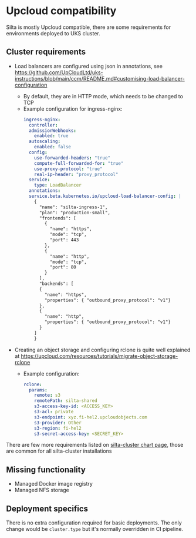 # Upcloud compatibility

Silta is mostly Upcloud compatible, there are some requirements for environments deployed to UKS cluster.

## Cluster requirements

- Load balancers are configured using json in annotations, see https://github.com/UpCloudLtd/uks-instructions/blob/main/ccm/README.md#customising-load-balancer-configuration
  - By default, they are in HTTP mode, which needs to be changed to TCP
  - Example configuration for ingress-nginx:
    ```yaml
    ingress-nginx:
      controller:
      admissionWebhooks:
        enabled: true
      autoscaling:
        enabled: false
      config:
        use-forwarded-headers: "true"
        compute-full-forwarded-for: "true"
        use-proxy-protocol: "true"
        real-ip-header: "proxy_protocol"
      service:
        type: LoadBalancer
      annotations:
      service.beta.kubernetes.io/upcloud-load-balancer-config: |
        {
          "name": "silta-ingress-1",
          "plan": "production-small",
          "frontends": [
            {
              "name": "https",
              "mode": "tcp",
              "port": 443
            },
            {
              "name": "http",
              "mode": "tcp",
              "port": 80
            }
          ],
          "backends": [
          {
            "name": "https",
            "properties": { "outbound_proxy_protocol": "v1"}
          },
          {
            "name": "http",
            "properties": { "outbound_proxy_protocol": "v1"}
          }
        ]
        }
    ```

- Creating an object storage and configuring rclone is quite well explained at https://upcloud.com/resources/tutorials/migrate-object-storage-rclone
  - Example configuration:
    ```yaml
    rclone:
      params:
        remote: s3
        remotePath: silta-shared
        s3-access-key-id: <ACCESS_KEY>
        s3-acl: private
        s3-endpoint: xyz.fi-hel2.upcloudobjects.com
        s3-provider: Other
        s3-region: fi-hel2
        s3-secret-access-key: <SECRET_KEY>
    ```

There are few more requirements listed on [silta-cluster chart page](https://github.com/wunderio/charts/tree/master/silta-cluster#requirements), those are common for all silta-cluster installations 


## Missing functionality

- Managed Docker image registry
- Managed NFS storage

## Deployment specifics

There is no extra configuration required for basic deployments. The only change would be `cluster.type` but it's normally overridden in CI pipeline.
